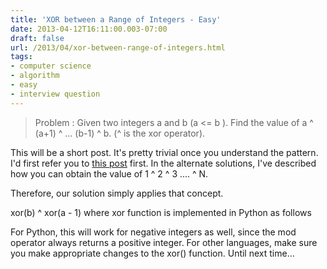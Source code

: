 ```yaml
---
title: 'XOR between a Range of Integers - Easy'
date: 2013-04-12T16:11:00.003-07:00
draft: false
url: /2013/04/xor-between-range-of-integers.html
tags: 
- computer science
- algorithm
- easy
- interview question
---
```


>   
> Problem : Given two integers a and b (a <= b ). Find the value of a ^ (a+1) ^ ... (b-1) ^ b. (^ is the xor operator).

  
This will be a short post. It's pretty trivial once you understand the pattern. I'd first refer you to [this post](http://onlyalgorithms.blogspot.com/2013/04/the-missing-number.html) first. In the alternate solutions, I've described how you can obtain the value of 1 ^ 2 ^ 3 .... ^ N.  
  
Therefore, our solution simply applies that concept.  
  
xor(b) ^ xor(a - 1) where xor function is implemented in Python as follows  
  
For Python, this will work for negative integers as well, since the mod operator always returns a positive integer. For other languages, make sure you make appropriate changes to the xor() function. Until next time...